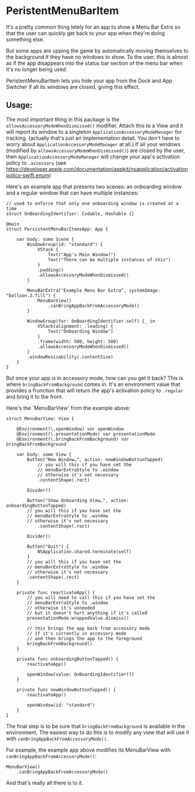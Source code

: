 #  PeristentMenuBarItem

It's a pretty common thing letely for an app to show a Menu Bar Extra so that the user can quickly get back to your app when they're doing something else.

But some apps are upping the game by automatically moving themselves to the background if they have no windows to show. To the user, this is almost as if the app disappears into the status bar section of the menu bar when it's no longer being used.

PeristentMenuBarItem lets you hide your app from the Dock and App Switcher if all its windows are closed, giving this effect.

## Usage:

The most important thing in this package is the `allowsAccessoryModeWhenDismissed()` modifier.
Attach this to a View and it will report its window to a singleton `ApplicationAccessoryModeManager` for tracking. (actually that's just an implementation detail. You don't have to worry about `ApplicationAccessoryModeManager` at all.)
If all your windows (modified by `allowsAccessoryModeWhenDismissed()`) are closed by the user, then `ApplicationAccessoryModeManager` will change your app's activation policy to `.accessory` (see https://developer.apple.com/documentation/appkit/nsapplication/activationpolicy-swift.enum)

Here's an example app that presents two scenes: an onboarding window and a regular window that can have multiple instances:

    // used to enforce that only one onboarding window is created at a time
    struct OnBoardingIdentifier: Codable, Hashable {}

    @main
    struct PersistentMenuBarItemsApp: App {
        
        var body: some Scene {
            WindowGroup(id: "standard") {
                VStack {
                    Text("App's Main Window!")
                    Text("There can be multiple instances of this")
                }
                .padding()
                .allowsAccessoryModeWhenDismissed()
            }
      
            MenuBarExtra("Example Menu Bar Extra", systemImage: "balloon.2.fill") {
                MenuBarView()
                    .canBringAppBackFromAccessoryMode()
            }
            
            WindowGroup(for: OnBoardingIdentifier.self) {_ in
                VStack(alignment: .leading) {
                    Text("Onboarding Window")
                }
                .frame(width: 500, height: 500)
                .allowsAccessoryModeWhenDismissed()
            }
            .windowResizability(.contentSize)
        }
    }


But once your app is in accessory mode, how can you get it back? This is where `bringBackFromBackground` comes in. It's an environment value that provides a frunction that will return the app's activation policy to `.regular` and bring it to the front.

Here's the `MenuBarView' from the example above:

    struct MenuBarView: View {
                    
        @Environment(\.openWindow) var openWindow
        @Environment(\.presentationMode) var presentationMode
        @Environment(\.bringBackFromBackground) var bringBackFromBackground
        
        var body: some View {
            Button("New Window…", action: newWindowButtonTapped)
                // you will this if you have set the
                // menuBarExtraStyle to .window
                // otherwise it's not necessary
                .contentShape(.rect)

            Divider()

            Button("Show Onboarding View…", action: onboardingButtonTapped)
            // you will this if you have set the
            // menuBarExtraStyle to .window
            // otherwise it's not necessary
                .contentShape(.rect)

            Divider()

            Button("Quit") {
                NSApplication.shared.terminate(self)
            }
            // you will this if you have set the
            // menuBarExtraStyle to .window
            // otherwise it's not necessary
            .contentShape(.rect)
        }
        
        private func reactivateApp() {
            // you will need to call this if you have set the
            // menuBarExtraStyle to .window
            // otherwise it's unneeded
            // but it doesn't hurt anything if it's called
            presentationMode.wrappedValue.dismiss()

            // this brings the app back from accessory mode
            // if it's currently in accessory mode
            // and then brings the app to the foreground
            bringBackFromBackground()
        }
        
        private func onboardingButtonTapped() {
            reactivateApp()
            
            openWindow(value: OnBoardingIdentifier())
        }

        private func newWindowButtonTapped() {
            reactivateApp()

            openWindow(id: "standard")
        }
    }

The final step is to be sure that `bringBackFromBackground` is available in the environment. The easiest way to do this is to modify any view that will use it with `canBringAppBackFromAccessoryMode()`.

For example, the example app above modifies its MenuBarView with `canBringAppBackFromAccessoryMode()`:

    MenuBarView()
        .canBringAppBackFromAccessoryMode()

And that's really all there is to it.
